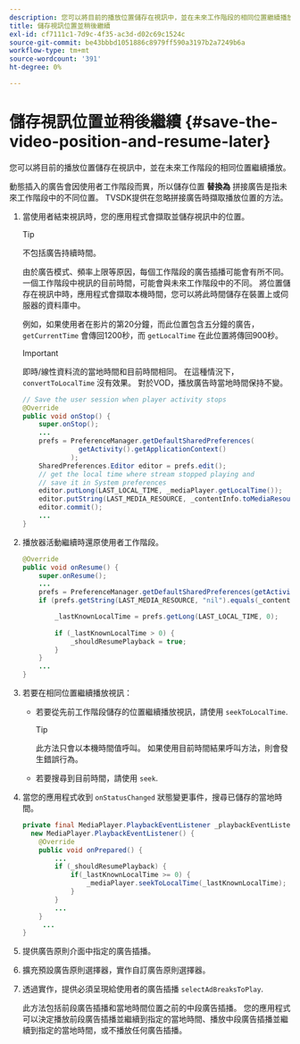 ```yaml
---
description: 您可以將目前的播放位置儲存在視訊中，並在未來工作階段的相同位置繼續播放。
title: 儲存視訊位置並稍後繼續
exl-id: cf7111c1-7d9c-4f35-ac3d-d02c69c1524c
source-git-commit: be43bbbd1051886c8979ff590a3197b2a7249b6a
workflow-type: tm+mt
source-wordcount: '391'
ht-degree: 0%

---
```


# 儲存視訊位置並稍後繼續 {#save-the-video-position-and-resume-later}

您可以將目前的播放位置儲存在視訊中，並在未來工作階段的相同位置繼續播放。

動態插入的廣告會因使用者工作階段而異，所以儲存位置 **替換為** 拼接廣告是指未來工作階段中的不同位置。 TVSDK提供在忽略拼接廣告時擷取播放位置的方法。

1. 當使用者結束視訊時，您的應用程式會擷取並儲存視訊中的位置。

   >[!TIP]
   >
   >不包括廣告持續時間。

   由於廣告模式、頻率上限等原因，每個工作階段的廣告插播可能會有所不同。 一個工作階段中視訊的目前時間，可能會與未來工作階段中的不同。 將位置儲存在視訊中時，應用程式會擷取本機時間，您可以將此時間儲存在裝置上或伺服器的資料庫中。

   例如，如果使用者在影片的第20分鐘，而此位置包含五分鐘的廣告， `getCurrentTime` 會傳回1200秒，而 `getLocalTime` 在此位置將傳回900秒。

   >[!IMPORTANT]
   >
   >即時/線性資料流的當地時間和目前時間相同。 在這種情況下， `convertToLocalTime` 沒有效果。 對於VOD，播放廣告時當地時間保持不變。

   ```java
   // Save the user session when player activity stops 
   @Override 
   public void onStop() { 
       super.onStop(); 
       ... 
       prefs = PreferenceManager.getDefaultSharedPreferences( 
                 getActivity().getApplicationContext() 
               ); 
       SharedPreferences.Editor editor = prefs.edit(); 
       // get the local time where stream stopped playing and  
       // save it in System preferences 
       editor.putLong(LAST_LOCAL_TIME, _mediaPlayer.getLocalTime());  
       editor.putString(LAST_MEDIA_RESOURCE, _contentInfo.toMediaResource().getUrl()); 
       editor.commit(); 
       ... 
   } 
   ```

1. 播放器活動繼續時還原使用者工作階段。

   ```java
   @Override 
   public void onResume() { 
       super.onResume(); 
       ... 
       prefs = PreferenceManager.getDefaultSharedPreferences(getActivity().getApplicationContext()); 
       if (prefs.getString(LAST_MEDIA_RESOURCE, "nil").equals(_contentInfo.toMediaResource().getUrl())) { 
   
           _lastKnownLocalTime = prefs.getLong(LAST_LOCAL_TIME, 0);    // get the last local time saved  
                                                                       // in system preferences 
           if (_lastKnownLocalTime > 0) { 
               _shouldResumePlayback = true; 
           } 
       } 
       ... 
   } 
   ```

1. 若要在相同位置繼續播放視訊：

   * 若要從先前工作階段儲存的位置繼續播放視訊，請使用 `seekToLocalTime`.

      >[!TIP]
      >
      >此方法只會以本機時間值呼叫。 如果使用目前時間結果呼叫方法，則會發生錯誤行為。

   * 若要搜尋到目前時間，請使用 `seek`.

1. 當您的應用程式收到 `onStatusChanged` 狀態變更事件，搜尋已儲存的當地時間。

   ```java
   private final MediaPlayer.PlaybackEventListener _playbackEventListener =  
     new MediaPlayer.PlaybackEventListener() { 
       @Override 
       public void onPrepared() { 
           ... 
           if (_shouldResumePlayback) { 
               if(_lastKnownLocalTime >= 0) { 
                   _mediaPlayer.seekToLocalTime(_lastKnownLocalTime); 
               } 
           } 
           ... 
       } 
        ... 
   } 
   ```

1. 提供廣告原則介面中指定的廣告插播。
1. 擴充預設廣告原則選擇器，實作自訂廣告原則選擇器。
1. 透過實作，提供必須呈現給使用者的廣告插播 `selectAdBreaksToPlay`.

   此方法包括前段廣告插播和當地時間位置之前的中段廣告插播。 您的應用程式可以決定播放前段廣告插播並繼續到指定的當地時間、播放中段廣告插播並繼續到指定的當地時間，或不播放任何廣告插播。
